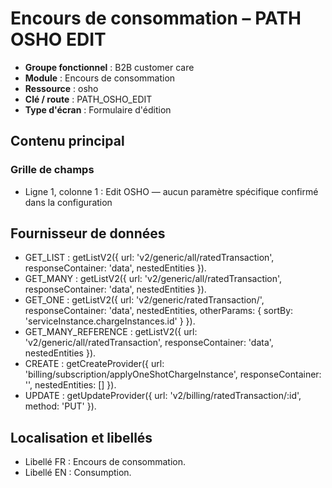 # Encours de consommation – PATH OSHO EDIT

- **Groupe fonctionnel** : B2B customer care
- **Module** : Encours de consommation
- **Ressource** : osho
- **Clé / route** : PATH_OSHO_EDIT
- **Type d'écran** : Formulaire d'édition

## Contenu principal
### Grille de champs
- Ligne 1, colonne 1 : Edit OSHO — aucun paramètre spécifique confirmé dans la configuration

## Fournisseur de données
- GET_LIST : getListV2({
  url: 'v2/generic/all/ratedTransaction',
  responseContainer: 'data',
  nestedEntities
}).
- GET_MANY : getListV2({
  url: 'v2/generic/all/ratedTransaction',
  responseContainer: 'data',
  nestedEntities
}).
- GET_ONE : getListV2({
  url: 'v2/generic/ratedTransaction/',
  responseContainer: 'data',
  nestedEntities,
  otherParams: {
    sortBy: 'serviceInstance.chargeInstances.id'
  }
}).
- GET_MANY_REFERENCE : getListV2({
  url: 'v2/generic/all/ratedTransaction',
  responseContainer: 'data',
  nestedEntities
}).
- CREATE : getCreateProvider({
  url: 'billing/subscription/applyOneShotChargeInstance',
  responseContainer: '',
  nestedEntities: []
}).
- UPDATE : getUpdateProvider({
  url: 'v2/billing/ratedTransaction/:id',
  method: 'PUT'
}).

## Localisation et libellés
- Libellé FR : Encours de consommation.
- Libellé EN : Consumption.